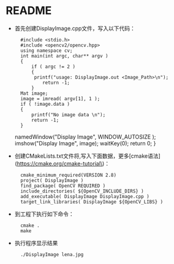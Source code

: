 # README

* 首先创建DisplayImage.cpp文件，写入以下代码：

		#include <stdio.h>
		#include <opencv2/opencv.hpp>
		using namespace cv;
		int main(int argc, char** argv )
		{
    		if ( argc != 2 )
    		{
       		 printf("usage: DisplayImage.out <Image_Path>\n");
        		return -1;
    		}
    	Mat image;
    	image = imread( argv[1], 1 );
    	if ( !image.data )
    	{
        	printf("No image data \n");
        	return -1;
    	}
   	 namedWindow("Display Image", WINDOW_AUTOSIZE );
    	imshow("Display Image", image);
    	waitKey(0);
   	 return 0;
		}

* 创建CMakeLists.txt文件将,写入下面数据，更多[cmake语法](https://cmake.org/cmake-tutorial\)：

		cmake_minimum_required(VERSION 2.8)
    	project( DisplayImage )
    	find_package( OpenCV REQUIRED )
    	include_directories( ${OpenCV_INCLUDE_DIRS} )
    	add_executable( DisplayImage DisplayImage.cpp )
    	target_link_libraries( DisplayImage ${OpenCV_LIBS} )

* 到工程下执行如下命令：

    	cmake .
    	make
* 执行程序显示结果

		./DisplayImage lena.jpg